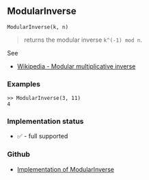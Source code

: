 ## ModularInverse

```
ModularInverse(k, n)
```

> returns the modular inverse `k^(-1) mod n`.
 
See
* [Wikipedia - Modular multiplicative inverse](https://en.wikipedia.org/wiki/Modular_multiplicative_inverse)

### Examples

```
>> ModularInverse(3, 11)
4
```
 






### Implementation status

* &#x2705; - full supported

### Github

* [Implementation of ModularInverse](https://github.com/axkr/symja_android_library/blob/master/symja_android_library/matheclipse-core/src/main/java/org/matheclipse/core/builtin/NumberTheory.java#L4076) 
